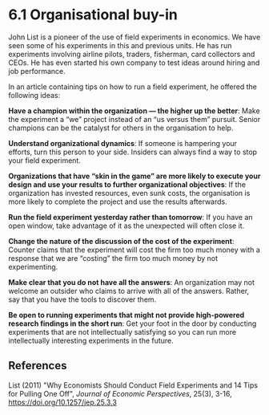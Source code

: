 # 6.1 Organisational buy-in

John List is a pioneer of the use of field experiments in economics. We have seen some of his experiments in this and previous units. He has run experiments involving airline pilots, traders, fisherman, card collectors and CEOs. He has even started his own company to test ideas around hiring and job performance.

In an article containing tips on how to run a field experiment, he offered the following ideas: 

**Have a champion within the organization — the higher up the better**: Make the experiment a “we” project instead of an “us versus them” pursuit. Senior champions can be the catalyst for others in the organisation to help.

**Understand organizational dynamics**: If someone is hampering your efforts, turn this person to your side. Insiders can always find a way to stop your field experiment.

**Organizations that have “skin in the game” are more likely to execute your design and use your results to further organizational objectives**: If the organization has invested resources, even sunk costs, the organisation is more likely to complete the project and use the results afterwards.

**Run the field experiment yesterday rather than tomorrow**: If you have an open window, take advantage of it as the unexpected will often close it.

**Change the nature of the discussion of the cost of the experiment**: Counter claims that the experiment will cost the firm too much money with a response that we are “costing” the firm too much money by not experimenting.

**Make clear that you do not have all the answers**: An organization may not welcome an outsider who claims to arrive with all of the answers. Rather, say that you have the tools to discover them.

**Be open to running experiments that might not provide high-powered research findings in the short run**: Get your foot in the door by conducting experiments that are not intellectually satisfying so you can run more intellectually interesting experiments in the future. 

## References

List (2011) "Why Economists Should Conduct Field Experiments and 14 Tips for Pulling One Off", *Journal of Economic Perspectives*, 25(3), 3-16, https://doi.org/10.1257/jep.25.3.3